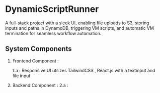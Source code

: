 # DynamicScriptRunner
A full-stack project with a sleek UI, enabling file uploads to S3, storing inputs and paths in DynamoDB, triggering VM scripts, and automatic VM termination for seamless workflow automation.

## System Components 
1. Frontend Component :

    1.a :  Responsive UI utilizes TailwindCSS , React.js with a textinput and file input

3. Backend Component : 
   2.a : 
   
